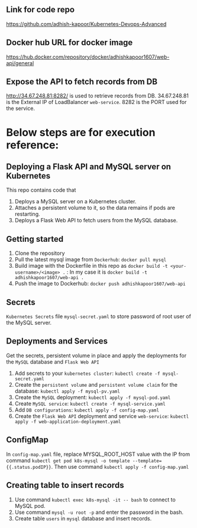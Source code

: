 ## Link for code repo
https://github.com/adhish-kapoor/Kubernetes-Devops-Advanced

## Docker hub URL for docker image
https://hub.docker.com/repository/docker/adhishkapoor1607/web-api/general

## Expose the API to fetch records from DB
http://34.67.248.81:8282/ is used to retrieve records from DB. 
34.67.248.81 is the External IP of LoadBalancer `web-service`.
8282 is the PORT used for the service.

# Below steps are for execution reference:

## Deploying a Flask API and MySQL server on Kubernetes
This repo contains code that 
1) Deploys a MySQL server on a Kubernetes cluster.
2) Attaches a persistent volume to it, so the data remains if pods are restarting.
3) Deploys a Flask Web API to fetch users from the MySQL database.

## Getting started
1. Clone the repository
2. Pull the latest mysql image from `Dockerhub`: `docker pull mysql`
3. Build image with the Dockerfile in this repo as `docker build -t <your-username>/<image> .` : 
   In my case it is `docker build -t adhishkapoor1607/web-api .`
4. Push the image to Dockerhub: `docker push adhishkapoor1607/web-api`

## Secrets
`Kubernetes Secrets` file `mysql-secret.yaml` to store password of root user of the MySQL server.

## Deployments and Services
Get the secrets, persistent volume in place and apply the deployments for the `MySQL` database and `Flask Web API`

1. Add secrets to your `kubernetes cluster`: `kubectl create -f mysql-secret.yaml`
2. Create the `persistent volume` and `persistent volume claim` for the database: `kubectl apply -f mysql-pv.yaml`
3. Create the `MySQL` deployment: `kubectl apply -f mysql-pod.yaml`
4. Create `MySQL service`: `kubectl create -f mysql-service.yaml`
5. Add `DB configurations`: `kubectl apply -f config-map.yaml`
6. Create the `Flask Web API` deployment and service `web-service`: `kubectl apply -f web-application-deployment.yaml`

## ConfigMap
In `config-map.yaml` file, replace MYSQL_ROOT_HOST value with the IP from command `kubectl get pod k8s-mysql -o template --template={{.status.podIP}}`.
Then use command `kubectl apply -f config-map.yaml`

## Creating table to insert records
1. Use command `kubectl exec k8s-mysql -it -- bash` to connect to MySQL pod.
2. Use command `mysql -u root -p` and enter the password in the bash.
3. Create table `users` in `mysql` database and insert records.
    



